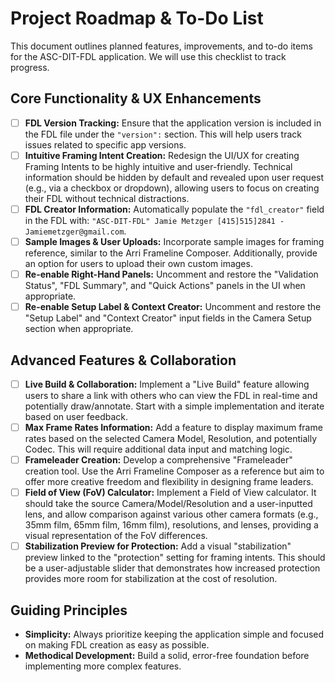 # Project Roadmap & To-Do List

This document outlines planned features, improvements, and to-do items for the ASC-DIT-FDL application. We will use this checklist to track progress.

## Core Functionality & UX Enhancements

- [ ] **FDL Version Tracking:** Ensure that the application version is included in the FDL file under the `"version":` section. This will help users track issues related to specific app versions.
- [ ] **Intuitive Framing Intent Creation:** Redesign the UI/UX for creating Framing Intents to be highly intuitive and user-friendly. Technical information should be hidden by default and revealed upon user request (e.g., via a checkbox or dropdown), allowing users to focus on creating their FDL without technical distractions.
- [ ] **FDL Creator Information:** Automatically populate the `"fdl_creator"` field in the FDL with: `"ASC-DIT-FDL" Jamie Metzger [415]515]2841 - Jamiemetzger@gmail.com`.
- [ ] **Sample Images & User Uploads:** Incorporate sample images for framing reference, similar to the Arri Frameline Composer. Additionally, provide an option for users to upload their own custom images.
- [ ] **Re-enable Right-Hand Panels:** Uncomment and restore the "Validation Status", "FDL Summary", and "Quick Actions" panels in the UI when appropriate.
- [ ] **Re-enable Setup Label & Context Creator:** Uncomment and restore the "Setup Label" and "Context Creator" input fields in the Camera Setup section when appropriate.

## Advanced Features & Collaboration

- [ ] **Live Build & Collaboration:** Implement a "Live Build" feature allowing users to share a link with others who can view the FDL in real-time and potentially draw/annotate. Start with a simple implementation and iterate based on user feedback.
- [ ] **Max Frame Rates Information:** Add a feature to display maximum frame rates based on the selected Camera Model, Resolution, and potentially Codec. This will require additional data input and matching logic.
- [ ] **Frameleader Creation:** Develop a comprehensive "Frameleader" creation tool. Use the Arri Frameline Composer as a reference but aim to offer more creative freedom and flexibility in designing frame leaders.
- [ ] **Field of View (FoV) Calculator:** Implement a Field of View calculator. It should take the source Camera/Model/Resolution and a user-inputted lens, and allow comparison against various other camera formats (e.g., 35mm film, 65mm film, 16mm film), resolutions, and lenses, providing a visual representation of the FoV differences.
- [ ] **Stabilization Preview for Protection:** Add a visual "stabilization" preview linked to the "protection" setting for framing intents. This should be a user-adjustable slider that demonstrates how increased protection provides more room for stabilization at the cost of resolution.

## Guiding Principles

*   **Simplicity:** Always prioritize keeping the application simple and focused on making FDL creation as easy as possible.
*   **Methodical Development:** Build a solid, error-free foundation before implementing more complex features. 